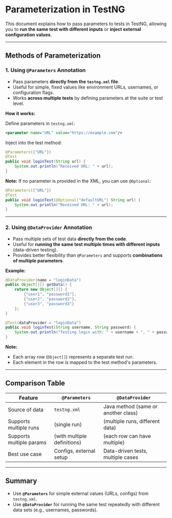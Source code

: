 
# Parameterization in TestNG

This document explains how to pass parameters to tests in TestNG, allowing you to **run the same test with different inputs** or **inject external configuration values**.

---

## Methods of Parameterization

### 1. Using `@Parameters` Annotation

- Pass parameters **directly from the `testng.xml` file**.
- Useful for simple, fixed values like environment URLs, usernames, or configuration flags.
- Works **across multiple tests** by defining parameters at the suite or test level.

**How it works:**

Define parameters in `testng.xml`:

```xml
<parameter name="URL" value="https://example.com"/>
```

Inject into the test method:

```java
@Parameters({"URL"})
@Test
public void loginTest(String url) {
    System.out.println("Received URL: " + url);
}
```

 **Note:** If no parameter is provided in the XML, you can use `@Optional`:

```java
@Parameters({"URL"})
@Test
public void loginTest(@Optional("defaultURL") String url) {
    System.out.println("Received URL: " + url);
}
```

---

### 2. Using `@DataProvider` Annotation

- Pass multiple sets of test data **directly from the code**.
- Useful for **running the same test multiple times with different inputs** (data-driven testing).
- Provides better flexibility than `@Parameters` and supports **combinations of multiple parameters**.

**Example:**

```java
@DataProvider(name = "loginData")
public Object[][] getData() {
    return new Object[][] {
        {"user1", "password1"},
        {"user2", "password2"},
        {"user3", "password3"}
    };
}

@Test(dataProvider = "loginData")
public void loginTest(String username, String password) {
    System.out.println("Testing login with: " + username + ", " + password);
}
```

 **Note:**  
- Each array row (`Object[]`) represents a separate test run.  
- Each element in the row is mapped to the test method's parameters.

---

## Comparison Table

| Feature                   | `@Parameters`                | `@DataProvider`                     |
|---------------------------|------------------------------|-------------------------------------|
| Source of data            | `testng.xml`                 | Java method (same or another class) |
| Supports multiple runs    |  (single run)              |  (multiple runs, different data)   |
| Supports multiple params  |  (with multiple definitions)|  (each row can have multiple)      |
| Best use case             | Configs, external setup      | Data-driven tests, multiple cases   |

---

## Summary

- Use **`@Parameters`** for simple external values (URLs, configs) from `testng.xml`.
- Use **`@DataProvider`** for running the same test repeatedly with different data sets (e.g., usernames, passwords).
